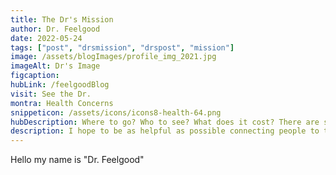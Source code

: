 ```yaml
---
title: The Dr's Mission
author: Dr. Feelgood
date: 2022-05-24
tags: ["post", "drsmission", "drspost", "mission"]
image: /assets/blogImages/profile_img_2021.jpg
imageAlt: Dr's Image
figcaption: 
hubLink: /feelgoodBlog
visit: See the Dr.
montra: Health Concerns
snippeticon: /assets/icons/icons8-health-64.png
hubDescription: Where to go? Who to see? What does it cost? There are so many challenges with-in our care system for the low-income and homeless, the best help I can give are some posts for people and organizations who can maybe help you. We can't offer any Medical advice only assistance to find the professionals you need.
description: I hope to be as helpful as possible connecting people to the right resources.
---
```


Hello my name is "Dr. Feelgood"